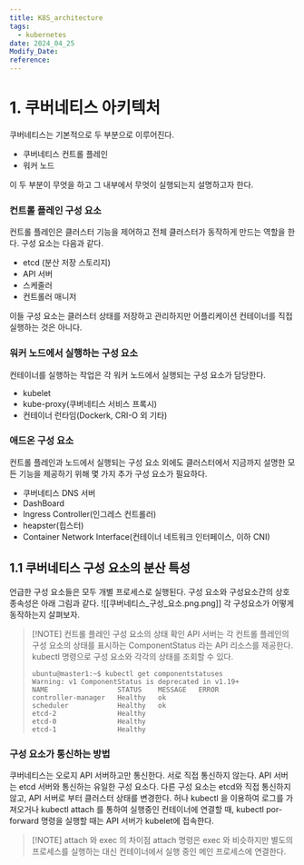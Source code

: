 ```yaml
---
title: K8S_architecture
tags:
  - kubernetes
date: 2024_04_25
Modify_Date: 
reference:
---
```

# 1. 쿠버네티스 아키텍처

쿠버네티스는 기본적으로 두 부분으로 이루어진다.

- 쿠버네티스 컨트롤 플레인
- 워커 노드

이 두 부분이 무엇을 하고 그 내부에서 무엇이 실행되는지 설명하고자 한다.

### 컨트롤 플레인 구성 요소

컨트롤 플레인은 클러스터 기능을 제어하고 전체 클러스터가 동작하게 만드는 역할을 한다. 구성 요소는 다음과 같다.

- etcd (분산 저장 스토리지)
- API 서버
- 스케줄러
- 컨트롤러 매니저

이들 구성 요소는 클러스터 상태를 저장하고 관리하지만 어플리케이션 컨테이너를 직접 실행하는 것은 아니다.

### 워커 노드에서 실행하는 구성 요소

컨테이너를 실행하는 작업은 각 워커 노드에서 실행되는 구성 요소가 담당한다.

- kubelet
- kube-proxy(쿠버네티스 서비스 프록시)
- 컨테이너 런타임(Dockerk, CRI-O 외 기타)
### 애드온 구성 요소

컨트롤 플레인과 노드에서 실행되는 구성 요소 외에도 클러스터에서 지금까지 설명한 모든 기능을 제공하기 위해 몇 가지 추가 구성 요소가 필요하다.

- 쿠버네티스 DNS 서버
- DashBoard
- Ingress Controller(인그레스 컨트롤러)
- heapster(힙스터)
- Container Network Interface(컨테이너 네트워크 인터페이스, 이하 CNI)

## 1.1 쿠버네티스 구성 요소의 분산 특성
언급한 구성 요소들은 모두 개별 프로세스로 실행된다. 구성 요소와 구성요소간의 상호 종속성은 아래 그림과 같다.
![[쿠버네티스_구성_요소.png.png]]
각 구성요소가 어떻게 동작하는지 살펴보자.

> [!NOTE] 컨트롤 플레인 구성 요소의 상태 확인
> API 서버는 각 컨트롤 플레인의 구성 요소의 상태를 표시하는 ComponentStatus 라는 API 리소스를 제공한다. kubectl 명령으로 구성 요소와 각각의 상태를 조회할 수 있다.
> ```
> ubuntu@master1:~$ kubectl get componentstatuses
> Warning: v1 ComponentStatus is deprecated in v1.19+
> NAME                 STATUS    MESSAGE   ERROR
> controller-manager   Healthy   ok
> scheduler            Healthy   ok
> etcd-2               Healthy
> etcd-0               Healthy
> etcd-1               Healthy
> ```

### 구성 요소가 통신하는 방법
쿠버네티스는 오로지 API 서버하고만 통신한다. 서로 직접 통신하지 않는다. API 서버는 etcd 서버와 통신하는 유일한 구성 요소다. 다른 구성 요소는 etcd와 직접 통신하지않고, API 서버로 부터 클러스터 상태를 변경한다.
허나 kubectl 을 이용하여 로그를 가져오거나 kubectl attach 를 통하여 실행중인 컨테이너에 연결할 때, kubectl por-forward 명령을 실행할 때는  API 서버가 kubelet에 접속한다.

> [!NOTE] attach 와 exec 의 차이점
> attach 명령은 exec 와 비슷하지만 별도의 프로세스를 실행하는 대신 컨테이너에서 실행 중인 메인 프로세스에 연결한다.
